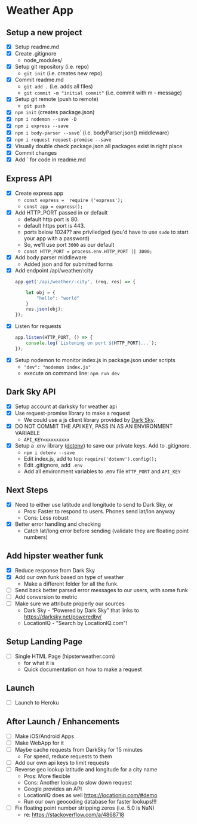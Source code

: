 # Weather App

## Setup a new project
- [x] Setup readme.md
- [x] Create .gitignore
    - node_modules/
- [x] Setup git repository (i.e. repo)
    - `git init`   (i.e. creates new repo)
- [x] Commit readme.md
    - `git add .`  (i.e. adds all files)
    - `git commit -m "initial commit"`  (i.e. commit with m - message)
- [x] Setup git remote (push to remote)
    - `git push`
- [x] `npm init` (creates package.json)
- [x] `npm i nodemon --save -D`
- [x] `npm i express --save`
- [x] `npm i body-parser --sav`e` (i.e. bodyParser.json() middleware)
- [x] `npm i request request-promise --save`
- [x] Visually double check package.json all packages exist in right place
- [x] Commit changes 
- [x] Add ` for code in readme.md

## Express API
- [x] Create express app
    - `const express =  require ('express');` 
    - `const app = express();`
- [x] Add HTTP_PORT passed in or default
    - default http port is 80.
    - default https port is 443.
    - ports below 1024?? are priviledged (you'd have to use `sudo` to start your app with a password)
    - So, we'll use port `3000` as our default
    - `const HTTP_PORT = process.env.HTTP_PORT || 3000;` 
- [x] Add body parser middleware
    - Added json and for submitted forms
- [x] Add endpoint /api/weather/:city
    ```js 
    app.get('/api/weather/:city', (req, res) => {
    
        let obj = {
            "hello": "world"
        }
        res.json(obj);
    });
    ```
- [x] Listen for requests
    ```js
    app.listen(HTTP_PORT, () => {
        console.log(`Listening on port ${HTTP_PORT}...`);
    });
    ```
- [x] Setup nodemon to monitor index.js in package.json under scripts
    - `"dev": "nodemon index.js"`
    - execute on command line: `npm run dev`

## Dark Sky API
- [x] Setup account at darksky for weather api
- [x] Use request-promise library to make a request
    - We could use a js client library provided by [Dark Sky](https://darksky.net/dev/docs/libraries).
- [x] DO NOT COMMIT THE API KEY, PASS IN AS AN ENVIRONMENT VARIABLE
    - `API_KEY=xxxxxxxxx`
- [x] Setup a .env library ([dotenv](https://github.com/motdotla/dotenv#dotenv)) to save our private keys. Add to .gitignore.
    - `npm i dotenv --save`
    - Edit index.js, add to top: `require('dotenv').config();`
    - Edit .gitignore, add `.env`
    - Add all environment variables to .env file `HTTP_PORT` and `API_KEY`

## Next Steps
- [x] Need to either use latitude and longitude to send to Dark Sky, or
    - Pros: Faster to respond to users. Phones send lat/lon anyway
    - Cons: Less robust
- [x] Better error handling and checking
    - Catch lat/long error before sending (validate they are floating point numbers)


## Add hipster weather funk
- [x] Reduce response from Dark Sky
- [x] Add our own funk based on type of weather
    - Make a different folder for all the funk.
- [ ] Send back better parsed error messages to our users, with some funk
- [ ] Add conversion to metric
- [ ] Make sure we attribute properly our sources
    - Dark Sky - “Powered by Dark Sky” that links to https://darksky.net/poweredby/
    - LocationIQ - "Search by LocationIQ.com"! 

## Setup Landing Page
- [ ] Single HTML Page (hipsterweather.com)
    - for what it is
    - Quick documentation on how to make a request

## Launch
- [ ] Launch to Heroku

## After Launch / Enhancements
- [ ] Make iOS/Android Apps
- [ ] Make WebApp for it
- [ ] Maybe cache requests from DarkSky for 15 minutes
    - For speed, reduce requests to them
- [ ] Add our own api keys to limit requests
- [ ] Reverse geo lookup latitude and longitude for a city name
    - Pros: More flexible
    - Cons: Another lookup to slow down request
    - Google provides an API
    - LocationIQ does as well https://locationiq.com/#demo
    - Run our own geocoding database for faster lookups!!!
- [ ] Fix floating point number stripping zeros (i.e. 5.0 is NaN)
    - re: https://stackoverflow.com/a/4868718